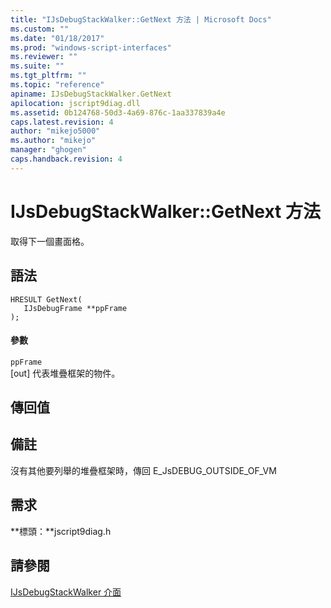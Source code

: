 ```yaml
---
title: "IJsDebugStackWalker::GetNext 方法 | Microsoft Docs"
ms.custom: ""
ms.date: "01/18/2017"
ms.prod: "windows-script-interfaces"
ms.reviewer: ""
ms.suite: ""
ms.tgt_pltfrm: ""
ms.topic: "reference"
apiname: IJsDebugStackWalker.GetNext
apilocation: jscript9diag.dll
ms.assetid: 0b124768-50d3-4a69-876c-1aa337839a4e
caps.latest.revision: 4
author: "mikejo5000"
ms.author: "mikejo"
manager: "ghogen"
caps.handback.revision: 4
---
```

# IJsDebugStackWalker::GetNext 方法
取得下一個畫面格。  
  
## 語法  
  
```  
HRESULT GetNext(  
   IJsDebugFrame **ppFrame  
);  
```  
  
#### 參數  
 `ppFrame`  
 \[out\] 代表堆疊框架的物件。  
  
## 傳回值  
  
## 備註  
 沒有其他要列舉的堆疊框架時，傳回 E\_JsDEBUG\_OUTSIDE\_OF\_VM  
  
## 需求  
 **標頭：**jscript9diag.h  
  
## 請參閱  
 [IJsDebugStackWalker 介面](../../winscript/reference/ijsdebugstackwalker-interface.md)